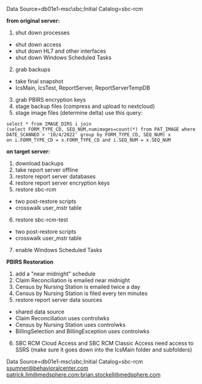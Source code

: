 Data Source=db01e1-msc\sbc;Initial Catalog=sbc-rcm

**from original server:**
1. shut down processes
- shut down access
- shut down HL7 and other interfaces
- shut down Windows Scheduled Tasks
2. grab backups
- take final snapshot
- IcsMain, IcsTest, ReportServer, ReportServerTempDB
3. grab PBIRS encryption keys
4. stage backup files (compress and upload to nextcloud)
5. stage image files (determine delta) use this query:


```
select * from IMAGE_DIRS i join
(select FORM_TYPE_CD, SEQ_NUM,numimages=count(*) from PAT_IMAGE where DATE_SCANNED > '10/4/2022' group by FORM_TYPE_CD, SEQ_NUM) x
on i.FORM_TYPE_CD = x.FORM_TYPE_CD and i.SEQ_NUM = x.SEQ_NUM
```



**on target server:**
1. download backups
2. take report server offline
3. restore report server databases
4. restore report server encryption keys
5. restore sbc-rcm
- two post-restore scripts
- crosswalk user_mstr table
6. restore sbc-rcm-test
- two post-restore scripts
- crosswalk user_mstr table
7. enable Windows Scheduled Tasks


**PBIRS Restoration**
1. add a "near midnight" schedule
2. Claim Reconciliation is emailed near midnight
3. Census by Nursing Station is emailed twice a day
4. Census by Nursing Station is filed every ten minutes
5. restore report server data sources
- shared data source
- Claim Reconciliation uses controlwks
- Census by Nursing Station uses controlwks
- BillingSelection and BillingException uses controlwks
6. SBC RCM Cloud Access and SBC RCM Classic Access need access to SSRS (make sure it goes down into the IcsMain folder and subfolders)

Data Source=db01e1-msc\sbc;Initial Catalog=sbc-rcm
ssumner@behavioralcenter.com
patrick.lim@medsphere.com;brian.stockell@medsphere.com
